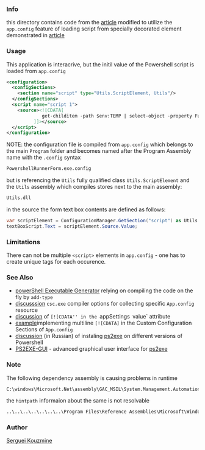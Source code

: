 ### Info

this directory contains code from the [article](https://www.codeproject.com/Articles/18229/How-to-run-PowerShell-scripts-from-C) modified to utilize the
`app.config` feature of loading script from specially decorated element demonstrated in [article](https://www-jo.se/f.pfleger/custom-config-cdata/)

### Usage

This application is interacrive, but the initil value of the Powershell script is loaded from `app.config`

```xml
<configuration>
  <configSections>
	<section name="script" type="Utils.ScriptElement, Utils"/>
  </configSections>
  <script name="script 1">
    <source><![CDATA[
             get-childitem -path $env:TEMP | select-object -property FullName
          ]]></source>
  </script>
</configuration>
```
NOTE: the configuration file is compiled from `app.config` which belongs to the main `Program` folder and becomes named after the Program Assembly name with the `.config` syntax
```sh
PowershellRunnerForm.exe.config
```
but is referencing the `Utils` fully qualified class `Utils.ScriptElement` and the `Utils` assembly which compiles stores next to the  main assembly:

```sh
Utils.dll
```
in the source the form text box contents are defined as follows:
```c#
var scriptElement = ConfigurationManager.GetSection("script") as Utils.ScriptElement;
textBoxScript.Text = scriptElement.Source.Value;
```
### Limitations

There can not be multiple `<script>` elements in `app.config` -  one has to create unique tags for each occurence.

### See Also

 * [powerShell Executable Generator](https://github.com/nyanhp/ExeWrapper) relying on compiling the code on the fly by `add-type`
 * [discusssion](https://stackoverflow.com/questions/6140021/app-config-and-csc-exe)  `csc.exe` compiler options for collecting specific `App.config` resource
 * [discussion](https://stackoverflow.com/questions/20379029/cdata-in-appsettings-value-attribute) of `[![CDATA'' in the `appSettings` `value` attribute
 * [example](https://www-jo.se/f.pfleger/custom-config-cdata/)implementing multiline `[![CDATA]` in the Custom Configuration Sections of `App.config`
  * [discussion](http://forum.oszone.net/thread-351767.html) (in Russian) of instaling [ps2exe](https://github.com/ikarstein/ps2exe) on different versions of Powershell
  * [PS2EXE-GUI](https://github.com/Hope-IT-Works/PS2EXE-GUI) - advanced graphical user interface for [ps2exe](https://github.com/ikarstein/ps2exe)
### Note


The following dependency assembly is causing problems in runtime

```text
C:\windows\Microsoft.Net\assembly\GAC_MSIL\System.Management.Automation\v4.0_3.0.0.0__31bf3856ad364e35\System.Management.Automation.dll
```

the `hintpath` informaion about the same is not resolvable
```cmd
..\..\..\..\..\..\..\Program Files\Reference Assemblies\Microsoft\WindowsPowerShell\v1.0\System.Management.Automation.dll
```
### Author
[Serguei Kouzmine](kouzmine_serguei@yahoo.com)
